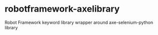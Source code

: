 # robotframework-axelibrary

Robot Framework keyword library wrapper around axe-selenium-python library
